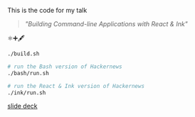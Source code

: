 This is the code for my talk 
> _"Building Command-line Applications with React & Ink"_

⚛️➕🖋

```bash
./build.sh

# run the Bash version of Hackernews
./bash/run.sh

# run the React & Ink version of Hackernews
./ink/run.sh
```

[slide deck](https://docs.google.com/presentation/d/1kDKr9-EdeDMJvHVo3jUMfHKLiUEjumC2gV4Lx9C-ETs/edit?usp=sharing)
